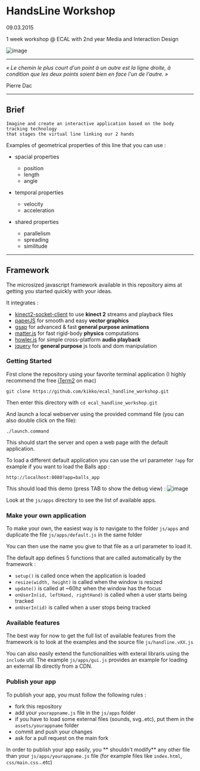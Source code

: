 # HandsLine Workshop

09.03.2015

1 week workshop @ ECAL with 2nd year Media and Interaction Design

![image](https://raw.githubusercontent.com/kikko/ecal_handline_workshop/master/screens/default.png)

----

*« Le chemin le plus court d'un point à un autre est la ligne droite,
à condition que les deux points soient bien en face l'un de l'autre. »*

Pierre Dac

----

## Brief

```
Imagine and create an interactive application based on the body tracking technology
that stages the virtual line linking our 2 hands
```


Examples of geometrical properties of this line that you can use :

- spacial properties
	* position
	* length
	* angle

- temporal properties
	* velocity
	* acceleration

- shared properties
	* parallelism
	* spreading
	* similitude


----


## Framework

The microsized javascript framework available in this repository aims at getting you started quickly with your ideas.

It integrates :

- [kinect2-socket-client](https://github.com/kikko/kinect2-socket-client) to use **kinect 2** streams and playback files
- [paperJS](http://paperjs.org) for smooth and easy **vector graphics**
- [gsap](http://greensock.com/gsap) for advanced & fast **general purpose animations**
- [matter.js](http://brm.io/matter-js) for fast rigid-body **physics** computations
- [howler.js](https://github.com/goldfire/howler.js) for simple cross-platform **audio playback**
- [jquery](https://jquery.com) for **general purpose** js tools and dom manipulation

### Getting Started

First clone the repository using your favorite terminal application (I highly recommend the free [iTerm2](http://iterm2.com) on mac) 
```
git clone https://github.com/kikko/ecal_handline_workshop.git
```

Then enter this directory with `cd ecal_handline_workshop.git`

And launch a local webserver using the provided command file (you can also double click on the file):
```
./launch.command
```

This should start the server and open a web page with the default application.

To load a different default application you can use the url parameter `?app` for example if you want to load the Balls app :
```
http://localhost:8080?app=balls_app
```

This should load this demo (press TAB to show the debug view) :
![image](https://raw.githubusercontent.com/kikko/ecal_handline_workshop/master/screens/balls_app.png)

Look at the `js/apps` directory to see the list of available apps.

### Make your own application

To make your own, the easiest way is to navigate to the folder `js/apps` and duplicate the file `js/apps/default.js` in the same folder

You can then use the name you give to that file as a url parameter to load it.

The default app defines 5 functions that are called automatically by the framework :

- `setup()` is called once when the application is loaded
- `resize(width, height)` is called when the window is resized
- `update()` is called at ~60hz when the window has the focus
- `onUserIn(id, leftHand, rightHand)` is called when a user starts being tracked
- `onUserIn(id)` is called when a user stops being tracked

### Available features

The best way for now to get the full list of available features from the framework is to look at the examples and the source file `js/handline.vXX.js` 

You can also easily extend the functionalities with exteral libraris using the `include` util. The example `js/apps/gui.js` provides an example for loading an external lib directly from a CDN.

### Publish your app

To publish your app, you must follow the following rules :

- fork this repository
- add your `yourappname.js` file in the `js/apps` folder
- if you have to load some external files (sounds, svg..etc), put them in the `assets/yourappname` folder
- commit and push your changes
- ask for a pull request on the main fork

In order to publish your app easily, you ** shouldn't modify**  any other file than your `js/apps/yourappname.js` file (for example files like `index.html`, `css/main.css`...etc)